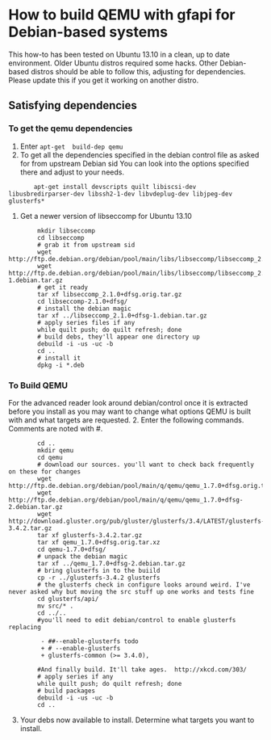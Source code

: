 # How to build QEMU with gfapi for Debian-based systems
This how-to has been tested on Ubuntu 13.10 in a clean, up to date
environment. Older Ubuntu distros required some hacks. Other Debian-based distros should be able to follow this,
adjusting for dependencies. Please update this if you get it working on
another distro.

## Satisfying dependencies
### To get the qemu dependencies
1. Enter ```apt-get  build-dep qemu```
2. To get all the dependencies specified in the debian
control file as asked for from upstream Debian sid 
You can look into the
options specified there and adjust to your needs.

```        apt-get install devscripts quilt libiscsi-dev libusbredirparser-dev libssh2-1-dev libvdeplug-dev libjpeg-dev glusterfs* ```

1. Get a newer version of libseccomp for Ubuntu 13.10
```
        mkdir libseccomp
        cd libseccomp
        # grab it from upstream sid
        wget http://ftp.de.debian.org/debian/pool/main/libs/libseccomp/libseccomp_2.1.0+dfsg.orig.tar.gz
        wget http://ftp.de.debian.org/debian/pool/main/libs/libseccomp/libseccomp_2.1.0+dfsg-1.debian.tar.gz
        # get it ready
        tar xf libseccomp_2.1.0+dfsg.orig.tar.gz 
        cd libseccomp-2.1.0+dfsg/
        # install the debian magic
        tar xf ../libseccomp_2.1.0+dfsg-1.debian.tar.gz
        # apply series files if any
        while quilt push; do quilt refresh; done
        # build debs, they'll appear one directory up
        debuild -i -us -uc -b
        cd ..
        # install it
        dpkg -i *.deb
```
### To Build QEMU
 For the
advanced reader look around debian/control once it is extracted before
you install as you may want to change what options QEMU is built with
and what targets are requested.
2. Enter the following commands. Comments are noted with #.
```
        cd ..
        mkdir qemu
        cd qemu
        # download our sources. you'll want to check back frequently on these for changes
        wget http://ftp.de.debian.org/debian/pool/main/q/qemu/qemu_1.7.0+dfsg.orig.tar.xz
        wget http://ftp.de.debian.org/debian/pool/main/q/qemu/qemu_1.7.0+dfsg-2.debian.tar.gz
        wget http://download.gluster.org/pub/gluster/glusterfs/3.4/LATEST/glusterfs-3.4.2.tar.gz
        tar xf glusterfs-3.4.2.tar.gz 
        tar xf qemu_1.7.0+dfsg.orig.tar.xz 
        cd qemu-1.7.0+dfsg/
        # unpack the debian magic
        tar xf ../qemu_1.7.0+dfsg-2.debian.tar.gz
        # bring glusterfs in to the buiild
        cp -r ../glusterfs-3.4.2 glusterfs
        # the glusterfs check in configure looks around weird. I've never asked why but moving the src stuff up one works and tests fine
        cd glusterfs/api/
        mv src/* .
        cd ../..
        #you'll need to edit debian/control to enable glusterfs replacing  

         - ##--enable-glusterfs todo 
         + # --enable-glusterfs 
         + glusterfs-common (>= 3.4.0),

        #And finally build. It'll take ages.  http://xkcd.com/303/
        # apply series if any
        while quilt push; do quilt refresh; done
        # build packages
        debuild -i -us -uc -b
        cd ..
```
3. Your debs now available to install. Determine what targets you want to install.